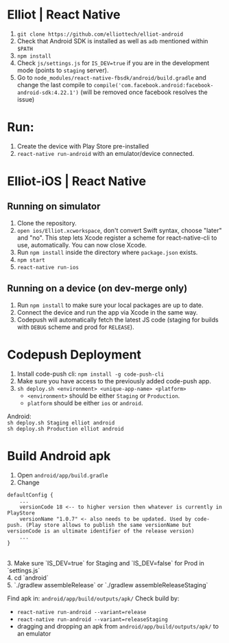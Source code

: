 # Elliot | React Native
1. `git clone https://github.com/elliottech/elliot-android` <br/>
2. Check that Android SDK is installed as well as `adb` mentioned within `$PATH` <br/>
3. `npm install` <br/>
4. Check `js/settings.js` for `IS_DEV=true` if you are in the development mode (points to `staging` server).<br/>
5. Go to `node_modules/react-native-fbsdk/android/build.gradle` and change the last compile to `compile('com.facebook.android:facebook-android-sdk:4.22.1')` (will be removed once facebook resolves the issue) <br/>

# Run: <br/>
1. Create the device with Play Store pre-installed
2. `react-native run-android` with an emulator/device connected. <br/>

# Elliot-iOS | React Native

## Running on simulator
1. Clone the repository.
2. `open ios/Elliot.xcworkspace`, don't convert Swift syntax, choose "later" and "no". This step lets Xcode register a scheme for react-native-cli to use, automatically. You can now close Xcode.
3. Run `npm install` inside the directory where `package.json` exists.
4. `npm start`
5. `react-native run-ios`

## Running on a device (on dev-merge only)
1. Run `npm install` to make sure your local packages are up to date.
2. Connect the device and run the app via Xcode in the same way.
3. Codepush will automatically fetch the latest JS code (staging for builds with `DEBUG` scheme and prod for `RELEASE`).

# Codepush Deployment
1. Install code-push cli: `npm install -g code-push-cli`
2. Make sure you have access to the previously added code-push app.
3. `sh deploy.sh <environment> <unique-app-name> <platform>`
    - `<environment>` should be either `Staging` or `Production`.
    - `platform` should be either `ios` or `android`. <br/>
 
Android:<br/>
`sh deploy.sh Staging elliot android`<br/>
`sh deploy.sh Production elliot android`<br/>

# Build Android apk

1. Open `android/app/build.gradle` <br/>
2. Change 
```
defaultConfig {
    ...
    versionCode 18 <-- to higher version then whatever is currently in PlayStore
    versionName "1.0.7" <- also needs to be updated. Used by code-push. (Play store allows to publish the same versionName but versionCode is an ultimate identifier of the release version)
    ...
}
```
<br/>
3. Make sure `IS_DEV=true` for Staging and `IS_DEV=false` for Prod in `settings.js` <br/>
4. cd `android` <br/>
5. `./gradlew assembleRelease` or `./gradlew assembleReleaseStaging` <br/>

Find apk in: `android/app/build/outputs/apk/`
Check build by:
 - `react-native run-android --variant=release` 
 - `react-native run-android --variant=releaseStaging` <br/>
 - dragging and dropping an apk from `android/app/build/outputs/apk/` to an emulator
 
 



